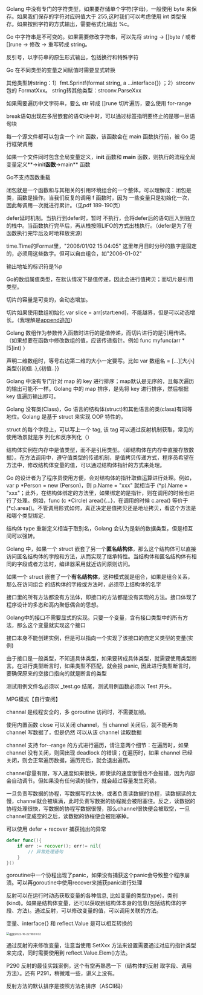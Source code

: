 Golang 中没有专门的字符类型，如果要存储单个字符(字母)，一般使用 byte 来保存。如果我们保存的字符对应码值大于 255,这时我们可以考虑使用 int 类型保存。如果按照字符的方式输出，需要格式化输出 %c。

Go 中字符串是不可变的。如果需要修改字符串，可以先将 string -> []byte / 或者 []rune -> 修改 -> 重写转成 string。

反引号，以字符串的原生形式输出，包括换行和特殊字符

Go 在不同类型的变量之间赋值时需要显式转换

其他类型转string：1）fmt.Sprintf(format string, a ...interface{}) ；2）strconv 包的 FormatXxx。 string转其他类型：strconv.ParseXxx

如果需要遍历中文字符串，要么 str 转成 []rune 切片遍历，要么使用 for-range

break语句出现在多层嵌套的语句块中时，可以通过标签指明要终止的是哪一层语句块

每一个源文件都可以包含一个 init 函数，该函数会在 main 函数执行前，被 Go 运行框架调用

如果一个文件同时包含全局变量定义，**init** 函数和 **main** 函数，则执行的流程全局变量定义**->init**函数**->main** 函数

Go不支持函数重载

闭包就是一个函数和与其相关的引用环境组合的一个整体。可以理解成：闭包是类，函数是操作。当我们反复的调用 f 函数时，因为 一些变量只是初始化一次，因此每调用一次就进行累计。（见pdf 189-190页）

defer延时机制。当执行到defer时，暂时 不执行，会将defer后的语句压入到独立的栈中。当函数执行完毕后，再从栈按照LIFO的方式出栈执行。（defer是为了在函数执行完毕后及时地释放资源）

time.Time的Format里，"2006/01/02 15:04:05" 这里年月日时分秒的数字是固定的，必须用这些数字。但可以自由组合，如"2006-01-02"

输出地址的标识符是%p

Go的数组属值类型，在默认情况下是值传递，因此会进行值拷贝；而切片是引用类型。

切片的容量是可变的，会动态增加。

切片如果使用数组初始化 var slice = arr[start:end]，不能越界，但是可以动态增长。（我理解是[append追加](https://blog.csdn.net/weixin_33249594/article/details/115362963)）

Golang 数组作为参数传入函数时进行的是值传递，而切片进行的是引用传递。（如果想要在函数中修改数组的值，应该传递指针。例如 func myfunc(arr *[5]int) ）

声明二维数组时，等号右边第二维的大小一定要写。比如 var 数组名 = \[...\]\[大小\]类型{{初值..},{初值..}}

Golang 中没有专门针对 map 的 key 进行排序；map默认是无序的，且每次遍历的输出可能不一样。Golang 中的 map 排序，是先将 key 进行排序，然后根据 key 值遍历输出即可。

Golang 没有类(Class)，Go 语言的结构体(struct)和其他语言的类(class)有同等地位。Golang 是基于 struct 来实现 OOP 特性的。

struct 的每个字段上，可以写上一个 tag, 该 tag 可以通过反射机制获取，常见的使用场景就是序 列化和反序列化（）

结构体实例在内存中是值类型，而不是引用类型。（即结构体在内存中直接存放数据）。在方法调用中，遵守值类型的传递机制，是值拷贝传递方式，程序员希望在方法中，修改结构体变量的值，可以通过结构体指针的方式来处理。

Go 的设计者为了程序员使用方便，会对结构体的指针取值运算进行处理。例如，var p \*Person = new (Person)，则 p.Name = "xxx" 就相当于 (\*p).Name = "xxx"；此外，在结构体绑定的方法里，如果绑定的是指针，则在调用的时候也进行了处理。例如，func (c *Circle) area(){...}，在调用的时候 c.area() 等价于 (\*c).area()。不管调用形式如何，真正决定是值拷贝还是地址拷贝，看这个方法是和哪个类型绑定.

结构体 type 重新定义相当于取别名，Golang 会认为是新的数据类型，但是相互间可以强转。

Golang 中，如果一个 struct 嵌套了另一个**匿名结构体**，那么这个结构体可以直接访问匿名结构体的字段和方法，从而实现了继承特性。当结构体和匿名结构体有相同的字段或者方法时，编译器采用就近访问原则访问。

如果一个 struct 嵌套了一个**有名结构体**，这种模式就是组合，如果是组合关系，那么在访问组合 的结构体的字段或方法时，必须带上结构体的名字

接口里的所有方法都没有方法体，即接口的方法都是没有实现的方法。接口体现了程序设计的多态和高内聚低偶合的思想。

Golang中的接口不需要显式的实现。只要一个变量，含有接口类型中的所有方法，那么这个变量就实现这个接口

接口本身不能创建实例，但是可以指向一个实现了该接口的自定义类型的变量(实例)

由于接口是一般类型，不知道具体类型，如果要转成具体类型，就需要使用类型断言。在进行类型断言时，如果类型不匹配，就会报 panic, 因此进行类型断言时，要确保原来的空接口指向的就是断言的类型

测试用例文件名必须以 _test.go 结尾，测试用例函数必须以 Test 开头。

MPG模式【自行查阅】

channal 是线程安全的，多 goroutine 访问时，不需要加锁。

使用内置函数 close 可以关闭 channel，当 channel 关闭后，就不能再向 channel 写数据了，但是仍然 可以从该 channel 读取数据

channel 支持 for--range 的方式进行遍历，请注意两个细节：在遍历时，如果 channel 没有关闭，则回出现 deadlock 的错误；在遍历时，如果 channel 已经关闭，则会正常遍历数据，遍历完后，就会退出遍历。

channel容量有限，写入速度如果很快，即使读的速度很慢也不会报错，因为内部会自动调节。但如果没有任何读的操作，就会超过容量发生死锁。

一旦负责写数据的协程，写数据写的太快，或者负责读数据的协程，读数据读的太慢，channel就会被填满，此时负责写数据的协程就会被阻塞住。反之，读数据的协程处理很快，写数据的协程写数据很慢，那么channel很快便会被取空，一旦channel变成空的之后，读数据的协程便会被阻塞掉。

可以使用 defer + recover 捕获抛出的异常

```go
defer func(){
	if err := recover(); err!= nil{
		// 异常处理语句
	}
}()
```

goroutine中一个协程出现了panic，如果没有捕获这个panic会导致整个程序崩溃。可以再goroutine中使用recover来捕获panic进行处理

反射可以在运行时动态获取变量的各种信息, 比如变量的类型(type)，类别(kind)。如果是结构体变量，还可以获取到结构体本身的信息(包括结构体的字段、方法)。通过反射，可以修改变量的值，可以调用关联的方法。

变量、interface{} 和 reflect.Value 是可以相互转换的

<img src="https://tva1.sinaimg.cn/large/008vxvgGgy1h7e81j7tzpj30r20bmdh5.jpg" alt="截屏2022-10-22 18.03.02" style="zoom:50%;" />

通过反射的来修改变量，注意当使用 SetXxx 方法来设置需要通过对应的指针类型来完成，同时需要使用到 reflect.Value.Elem()方法。

P290 反射的最佳实践案例，这个有空再熟悉一下（结构体的反射 取字段、调用方法）。还有 P291，稍微难一些，讲义上没有。

反射方法的默认排序是按照方法名排序（ASCII码）
